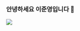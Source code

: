 ### 안녕하세요 이준영입니다 🙌



<img src="https://capsule-render.vercel.app/api?type=Waving&color=85EA2D&height=300&section=header&text=안녕하세요 이준영입니다%20render&fontSize=90" />

<!--
**BangTtagGum/BangTtagGum** is a ✨ _special_ ✨ repository because its `README.md` (this file) appears on your GitHub profile.

Here are some ideas to get you started:



- 🔭 I’m currently working on ...
- 🌱 I’m currently learning Spring
- 👯 I’m looking to collaborate on ...
- 🤔 I’m looking for help with ...
- 💬 Ask me about ...
- 📫 How to reach me: ...
- 😄 Pronouns: ...
- ⚡ Fun fact: ...
-->
